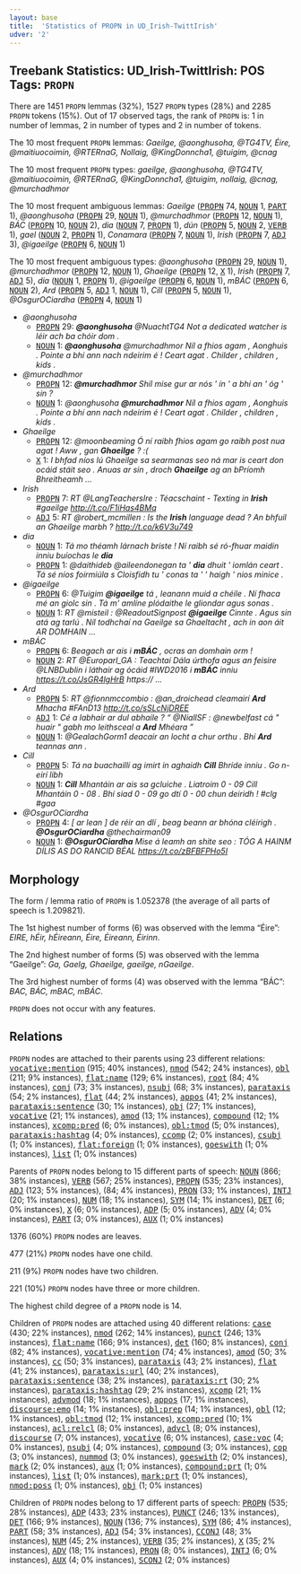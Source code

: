 ```yaml
---
layout: base
title:  'Statistics of PROPN in UD_Irish-TwittIrish'
udver: '2'
---
```


## Treebank Statistics: UD_Irish-TwittIrish: POS Tags: `PROPN`

There are 1451 `PROPN` lemmas (32%), 1527 `PROPN` types (28%) and 2285 `PROPN` tokens (15%).
Out of 17 observed tags, the rank of `PROPN` is: 1 in number of lemmas, 2 in number of types and 2 in number of tokens.

The 10 most frequent `PROPN` lemmas: <em>Gaeilge, @aonghusoha, @TG4TV, Éire, @maitiuocoimin, @RTERnaG, Nollaig, @KingDonncha1, @tuigim, @cnag</em>

The 10 most frequent `PROPN` types:  <em>gaeilge, @aonghusoha, @TG4TV, @maitiuocoimin, @RTERnaG, @KingDonncha1, @tuigim, nollaig, @cnag, @murchadhmor</em>

The 10 most frequent ambiguous lemmas: <em>Gaeilge</em> (<tt><a href="ga_twittirish-pos-PROPN.html">PROPN</a></tt> 74, <tt><a href="ga_twittirish-pos-NOUN.html">NOUN</a></tt> 1, <tt><a href="ga_twittirish-pos-PART.html">PART</a></tt> 1), <em>@aonghusoha</em> (<tt><a href="ga_twittirish-pos-PROPN.html">PROPN</a></tt> 29, <tt><a href="ga_twittirish-pos-NOUN.html">NOUN</a></tt> 1), <em>@murchadhmor</em> (<tt><a href="ga_twittirish-pos-PROPN.html">PROPN</a></tt> 12, <tt><a href="ga_twittirish-pos-NOUN.html">NOUN</a></tt> 1), <em>BÁC</em> (<tt><a href="ga_twittirish-pos-PROPN.html">PROPN</a></tt> 10, <tt><a href="ga_twittirish-pos-NOUN.html">NOUN</a></tt> 2), <em>dia</em> (<tt><a href="ga_twittirish-pos-NOUN.html">NOUN</a></tt> 7, <tt><a href="ga_twittirish-pos-PROPN.html">PROPN</a></tt> 1), <em>dún</em> (<tt><a href="ga_twittirish-pos-PROPN.html">PROPN</a></tt> 5, <tt><a href="ga_twittirish-pos-NOUN.html">NOUN</a></tt> 2, <tt><a href="ga_twittirish-pos-VERB.html">VERB</a></tt> 1), <em>gael</em> (<tt><a href="ga_twittirish-pos-NOUN.html">NOUN</a></tt> 2, <tt><a href="ga_twittirish-pos-PROPN.html">PROPN</a></tt> 1), <em>Conamara</em> (<tt><a href="ga_twittirish-pos-PROPN.html">PROPN</a></tt> 7, <tt><a href="ga_twittirish-pos-NOUN.html">NOUN</a></tt> 1), <em>Irish</em> (<tt><a href="ga_twittirish-pos-PROPN.html">PROPN</a></tt> 7, <tt><a href="ga_twittirish-pos-ADJ.html">ADJ</a></tt> 3), <em>@igaeilge</em> (<tt><a href="ga_twittirish-pos-PROPN.html">PROPN</a></tt> 6, <tt><a href="ga_twittirish-pos-NOUN.html">NOUN</a></tt> 1)

The 10 most frequent ambiguous types:  <em>@aonghusoha</em> (<tt><a href="ga_twittirish-pos-PROPN.html">PROPN</a></tt> 29, <tt><a href="ga_twittirish-pos-NOUN.html">NOUN</a></tt> 1), <em>@murchadhmor</em> (<tt><a href="ga_twittirish-pos-PROPN.html">PROPN</a></tt> 12, <tt><a href="ga_twittirish-pos-NOUN.html">NOUN</a></tt> 1), <em>Ghaeilge</em> (<tt><a href="ga_twittirish-pos-PROPN.html">PROPN</a></tt> 12, <tt><a href="ga_twittirish-pos-X.html">X</a></tt> 1), <em>Irish</em> (<tt><a href="ga_twittirish-pos-PROPN.html">PROPN</a></tt> 7, <tt><a href="ga_twittirish-pos-ADJ.html">ADJ</a></tt> 5), <em>dia</em> (<tt><a href="ga_twittirish-pos-NOUN.html">NOUN</a></tt> 1, <tt><a href="ga_twittirish-pos-PROPN.html">PROPN</a></tt> 1), <em>@igaeilge</em> (<tt><a href="ga_twittirish-pos-PROPN.html">PROPN</a></tt> 6, <tt><a href="ga_twittirish-pos-NOUN.html">NOUN</a></tt> 1), <em>mBÁC</em> (<tt><a href="ga_twittirish-pos-PROPN.html">PROPN</a></tt> 6, <tt><a href="ga_twittirish-pos-NOUN.html">NOUN</a></tt> 2), <em>Ard</em> (<tt><a href="ga_twittirish-pos-PROPN.html">PROPN</a></tt> 5, <tt><a href="ga_twittirish-pos-ADJ.html">ADJ</a></tt> 1, <tt><a href="ga_twittirish-pos-NOUN.html">NOUN</a></tt> 1), <em>Cill</em> (<tt><a href="ga_twittirish-pos-PROPN.html">PROPN</a></tt> 5, <tt><a href="ga_twittirish-pos-NOUN.html">NOUN</a></tt> 1), <em>@OsgurOCiardha</em> (<tt><a href="ga_twittirish-pos-PROPN.html">PROPN</a></tt> 4, <tt><a href="ga_twittirish-pos-NOUN.html">NOUN</a></tt> 1)


* <em>@aonghusoha</em>
  * <tt><a href="ga_twittirish-pos-PROPN.html">PROPN</a></tt> 29: <em><b>@aonghusoha</b> @NuachtTG4 Not a dedicated watcher is léir ach ba chóir dom .</em>
  * <tt><a href="ga_twittirish-pos-NOUN.html">NOUN</a></tt> 1: <em><b>@aonghusoha</b> @murchadhmor Níl a fhios agam , Aonghuis . Pointe a bhí ann nach ndeirim é ! Ceart agat . Childer , children , kids .</em>
* <em>@murchadhmor</em>
  * <tt><a href="ga_twittirish-pos-PROPN.html">PROPN</a></tt> 12: <em><b>@murchadhmor</b> Shíl mise gur ar nós ' ín ' a bhí an ' óg ' sin ?</em>
  * <tt><a href="ga_twittirish-pos-NOUN.html">NOUN</a></tt> 1: <em>@aonghusoha <b>@murchadhmor</b> Níl a fhios agam , Aonghuis . Pointe a bhí ann nach ndeirim é ! Ceart agat . Childer , children , kids .</em>
* <em>Ghaeilge</em>
  * <tt><a href="ga_twittirish-pos-PROPN.html">PROPN</a></tt> 12: <em>@moonbeaming Ó ní raibh fhios agam go raibh post nua agat ! Aww , gan <b>Ghaeilge</b> ? :(</em>
  * <tt><a href="ga_twittirish-pos-X.html">X</a></tt> 1: <em>I bhfad níos lú Ghaeilge sa searmanas seo ná mar is ceart don ocáid stáit seo . Anuas ar sin , droch <b>Ghaeilge</b> ag an bPríomh Bhreitheamh ...</em>
* <em>Irish</em>
  * <tt><a href="ga_twittirish-pos-PROPN.html">PROPN</a></tt> 7: <em>RT @LangTeachersIre : Téacschaint - Texting in <b>Irish</b> #gaeilge http://t.co/F1iHas4BMq</em>
  * <tt><a href="ga_twittirish-pos-ADJ.html">ADJ</a></tt> 5: <em>RT @robert_mcmillen : Is the <b>Irish</b> language dead ? An bhfuil an Ghaeilge marbh ? http://t.co/k6V3u749</em>
* <em>dia</em>
  * <tt><a href="ga_twittirish-pos-NOUN.html">NOUN</a></tt> 1: <em>Tá mo théamh lárnach briste ! Ní raibh sé ró-fhuar maidin inniu buíochas le <b>dia</b></em>
  * <tt><a href="ga_twittirish-pos-PROPN.html">PROPN</a></tt> 1: <em>@daithideb @aileendonegan ta ' <b>dia</b> dhuit ' iomlán ceart . Tá sé níos foirmiúla s Cloisfidh tu ' conas ta ' ' haigh ' nios minice .</em>
* <em>@igaeilge</em>
  * <tt><a href="ga_twittirish-pos-PROPN.html">PROPN</a></tt> 6: <em>@Tuigim <b>@igaeilge</b> tá , leanann muid a chéile . Ní fhaca mé an giolc sin . Tá m' amlíne plódaithe le gliondar agus sonas .</em>
  * <tt><a href="ga_twittirish-pos-NOUN.html">NOUN</a></tt> 1: <em>RT @misteil : @ReadoutSignpost <b>@igaeilge</b> Cinnte . Agus sin atá ag tarlú . Níl todhchaí na Gaeilge sa Ghaeltacht , ach in aon áit AR DOMHAIN ...</em>
* <em>mBÁC</em>
  * <tt><a href="ga_twittirish-pos-PROPN.html">PROPN</a></tt> 6: <em>Beagach ar ais i <b>mBÁC</b> , ocras an domhain orm !</em>
  * <tt><a href="ga_twittirish-pos-NOUN.html">NOUN</a></tt> 2: <em>RT @Europarl_GA : Teachtaí Dála úrthofa agus an feisire @LNBDublin i láthair ag ócáid #IWD2016 i <b>mBÁC</b> inniu https://t.co/JsGR4lgHrB https:// …</em>
* <em>Ard</em>
  * <tt><a href="ga_twittirish-pos-PROPN.html">PROPN</a></tt> 5: <em>RT @fionnmccombio : @an_droichead cleamairí <b>Ard</b> Mhacha #FAnD13 http://t.co/sSLcNjDREE</em>
  * <tt><a href="ga_twittirish-pos-ADJ.html">ADJ</a></tt> 1: <em>Cé a labhair ar dul abhaile ? “ @NiallSF : @newbelfast cá " huair " gabh mo leithsceal a <b>Ard</b> Mhéara ”</em>
  * <tt><a href="ga_twittirish-pos-NOUN.html">NOUN</a></tt> 1: <em>@GealachGorm1 deacair an locht a chur orthu . Bhí <b>Ard</b> teannas ann .</em>
* <em>Cill</em>
  * <tt><a href="ga_twittirish-pos-PROPN.html">PROPN</a></tt> 5: <em>Tá na buachaillí ag imirt in aghaidh <b>Cill</b> Bhríde inniu . Go n-eirí libh</em>
  * <tt><a href="ga_twittirish-pos-NOUN.html">NOUN</a></tt> 1: <em><b>Cill</b> Mhantáin ar ais sa gcluiche . Liatroim 0 - 09 Cill Mhantáin 0 - 08 . Bhí siad 0 - 09 go dtí 0 - 00 chun deiridh ! #clg #gaa</em>
* <em>@OsgurOCiardha</em>
  * <tt><a href="ga_twittirish-pos-PROPN.html">PROPN</a></tt> 4: <em>[ ar lean ] de réir an dlí , beag beann ar bhóna cléirigh . <b>@OsgurOCiardha</b> @thechairman09</em>
  * <tt><a href="ga_twittirish-pos-NOUN.html">NOUN</a></tt> 1: <em><b>@OsgurOCiardha</b> Mise á leamh an shite seo : TÓG A HAINM DÍLIS AS DO RANCID BÉAL https://t.co/zBFBFPHo5I</em>

## Morphology

The form / lemma ratio of `PROPN` is 1.052378 (the average of all parts of speech is 1.209821).

The 1st highest number of forms (6) was observed with the lemma “Éire”: <em>EIRE, hÉir, hÉireann, Éire, Éireann, Éirinn</em>.

The 2nd highest number of forms (5) was observed with the lemma “Gaeilge”: <em>Ga, Gaelg, Ghaeilge, gaeilge, nGaeilge</em>.

The 3rd highest number of forms (4) was observed with the lemma “BÁC”: <em>BAC, BÁC, mBAC, mBÁC</em>.

`PROPN` does not occur with any features.


## Relations

`PROPN` nodes are attached to their parents using 23 different relations: <tt><a href="ga_twittirish-dep-vocative-mention.html">vocative:mention</a></tt> (915; 40% instances), <tt><a href="ga_twittirish-dep-nmod.html">nmod</a></tt> (542; 24% instances), <tt><a href="ga_twittirish-dep-obl.html">obl</a></tt> (211; 9% instances), <tt><a href="ga_twittirish-dep-flat-name.html">flat:name</a></tt> (129; 6% instances), <tt><a href="ga_twittirish-dep-root.html">root</a></tt> (84; 4% instances), <tt><a href="ga_twittirish-dep-conj.html">conj</a></tt> (73; 3% instances), <tt><a href="ga_twittirish-dep-nsubj.html">nsubj</a></tt> (68; 3% instances), <tt><a href="ga_twittirish-dep-parataxis.html">parataxis</a></tt> (54; 2% instances), <tt><a href="ga_twittirish-dep-flat.html">flat</a></tt> (44; 2% instances), <tt><a href="ga_twittirish-dep-appos.html">appos</a></tt> (41; 2% instances), <tt><a href="ga_twittirish-dep-parataxis-sentence.html">parataxis:sentence</a></tt> (30; 1% instances), <tt><a href="ga_twittirish-dep-obj.html">obj</a></tt> (27; 1% instances), <tt><a href="ga_twittirish-dep-vocative.html">vocative</a></tt> (21; 1% instances), <tt><a href="ga_twittirish-dep-amod.html">amod</a></tt> (13; 1% instances), <tt><a href="ga_twittirish-dep-compound.html">compound</a></tt> (12; 1% instances), <tt><a href="ga_twittirish-dep-xcomp-pred.html">xcomp:pred</a></tt> (6; 0% instances), <tt><a href="ga_twittirish-dep-obl-tmod.html">obl:tmod</a></tt> (5; 0% instances), <tt><a href="ga_twittirish-dep-parataxis-hashtag.html">parataxis:hashtag</a></tt> (4; 0% instances), <tt><a href="ga_twittirish-dep-ccomp.html">ccomp</a></tt> (2; 0% instances), <tt><a href="ga_twittirish-dep-csubj.html">csubj</a></tt> (1; 0% instances), <tt><a href="ga_twittirish-dep-flat-foreign.html">flat:foreign</a></tt> (1; 0% instances), <tt><a href="ga_twittirish-dep-goeswith.html">goeswith</a></tt> (1; 0% instances), <tt><a href="ga_twittirish-dep-list.html">list</a></tt> (1; 0% instances)

Parents of `PROPN` nodes belong to 15 different parts of speech: <tt><a href="ga_twittirish-pos-NOUN.html">NOUN</a></tt> (866; 38% instances), <tt><a href="ga_twittirish-pos-VERB.html">VERB</a></tt> (567; 25% instances), <tt><a href="ga_twittirish-pos-PROPN.html">PROPN</a></tt> (535; 23% instances), <tt><a href="ga_twittirish-pos-ADJ.html">ADJ</a></tt> (123; 5% instances),  (84; 4% instances), <tt><a href="ga_twittirish-pos-PRON.html">PRON</a></tt> (33; 1% instances), <tt><a href="ga_twittirish-pos-INTJ.html">INTJ</a></tt> (20; 1% instances), <tt><a href="ga_twittirish-pos-NUM.html">NUM</a></tt> (18; 1% instances), <tt><a href="ga_twittirish-pos-SYM.html">SYM</a></tt> (14; 1% instances), <tt><a href="ga_twittirish-pos-DET.html">DET</a></tt> (6; 0% instances), <tt><a href="ga_twittirish-pos-X.html">X</a></tt> (6; 0% instances), <tt><a href="ga_twittirish-pos-ADP.html">ADP</a></tt> (5; 0% instances), <tt><a href="ga_twittirish-pos-ADV.html">ADV</a></tt> (4; 0% instances), <tt><a href="ga_twittirish-pos-PART.html">PART</a></tt> (3; 0% instances), <tt><a href="ga_twittirish-pos-AUX.html">AUX</a></tt> (1; 0% instances)

1376 (60%) `PROPN` nodes are leaves.

477 (21%) `PROPN` nodes have one child.

211 (9%) `PROPN` nodes have two children.

221 (10%) `PROPN` nodes have three or more children.

The highest child degree of a `PROPN` node is 14.

Children of `PROPN` nodes are attached using 40 different relations: <tt><a href="ga_twittirish-dep-case.html">case</a></tt> (430; 22% instances), <tt><a href="ga_twittirish-dep-nmod.html">nmod</a></tt> (262; 14% instances), <tt><a href="ga_twittirish-dep-punct.html">punct</a></tt> (246; 13% instances), <tt><a href="ga_twittirish-dep-flat-name.html">flat:name</a></tt> (166; 9% instances), <tt><a href="ga_twittirish-dep-det.html">det</a></tt> (160; 8% instances), <tt><a href="ga_twittirish-dep-conj.html">conj</a></tt> (82; 4% instances), <tt><a href="ga_twittirish-dep-vocative-mention.html">vocative:mention</a></tt> (74; 4% instances), <tt><a href="ga_twittirish-dep-amod.html">amod</a></tt> (50; 3% instances), <tt><a href="ga_twittirish-dep-cc.html">cc</a></tt> (50; 3% instances), <tt><a href="ga_twittirish-dep-parataxis.html">parataxis</a></tt> (43; 2% instances), <tt><a href="ga_twittirish-dep-flat.html">flat</a></tt> (41; 2% instances), <tt><a href="ga_twittirish-dep-parataxis-url.html">parataxis:url</a></tt> (40; 2% instances), <tt><a href="ga_twittirish-dep-parataxis-sentence.html">parataxis:sentence</a></tt> (38; 2% instances), <tt><a href="ga_twittirish-dep-parataxis-rt.html">parataxis:rt</a></tt> (30; 2% instances), <tt><a href="ga_twittirish-dep-parataxis-hashtag.html">parataxis:hashtag</a></tt> (29; 2% instances), <tt><a href="ga_twittirish-dep-xcomp.html">xcomp</a></tt> (21; 1% instances), <tt><a href="ga_twittirish-dep-advmod.html">advmod</a></tt> (18; 1% instances), <tt><a href="ga_twittirish-dep-appos.html">appos</a></tt> (17; 1% instances), <tt><a href="ga_twittirish-dep-discourse-emo.html">discourse:emo</a></tt> (14; 1% instances), <tt><a href="ga_twittirish-dep-obl-prep.html">obl:prep</a></tt> (14; 1% instances), <tt><a href="ga_twittirish-dep-obl.html">obl</a></tt> (12; 1% instances), <tt><a href="ga_twittirish-dep-obl-tmod.html">obl:tmod</a></tt> (12; 1% instances), <tt><a href="ga_twittirish-dep-xcomp-pred.html">xcomp:pred</a></tt> (10; 1% instances), <tt><a href="ga_twittirish-dep-acl-relcl.html">acl:relcl</a></tt> (8; 0% instances), <tt><a href="ga_twittirish-dep-advcl.html">advcl</a></tt> (8; 0% instances), <tt><a href="ga_twittirish-dep-discourse.html">discourse</a></tt> (7; 0% instances), <tt><a href="ga_twittirish-dep-vocative.html">vocative</a></tt> (6; 0% instances), <tt><a href="ga_twittirish-dep-case-voc.html">case:voc</a></tt> (4; 0% instances), <tt><a href="ga_twittirish-dep-nsubj.html">nsubj</a></tt> (4; 0% instances), <tt><a href="ga_twittirish-dep-compound.html">compound</a></tt> (3; 0% instances), <tt><a href="ga_twittirish-dep-cop.html">cop</a></tt> (3; 0% instances), <tt><a href="ga_twittirish-dep-nummod.html">nummod</a></tt> (3; 0% instances), <tt><a href="ga_twittirish-dep-goeswith.html">goeswith</a></tt> (2; 0% instances), <tt><a href="ga_twittirish-dep-mark.html">mark</a></tt> (2; 0% instances), <tt><a href="ga_twittirish-dep-aux.html">aux</a></tt> (1; 0% instances), <tt><a href="ga_twittirish-dep-compound-prt.html">compound:prt</a></tt> (1; 0% instances), <tt><a href="ga_twittirish-dep-list.html">list</a></tt> (1; 0% instances), <tt><a href="ga_twittirish-dep-mark-prt.html">mark:prt</a></tt> (1; 0% instances), <tt><a href="ga_twittirish-dep-nmod-poss.html">nmod:poss</a></tt> (1; 0% instances), <tt><a href="ga_twittirish-dep-obj.html">obj</a></tt> (1; 0% instances)

Children of `PROPN` nodes belong to 17 different parts of speech: <tt><a href="ga_twittirish-pos-PROPN.html">PROPN</a></tt> (535; 28% instances), <tt><a href="ga_twittirish-pos-ADP.html">ADP</a></tt> (433; 23% instances), <tt><a href="ga_twittirish-pos-PUNCT.html">PUNCT</a></tt> (246; 13% instances), <tt><a href="ga_twittirish-pos-DET.html">DET</a></tt> (166; 9% instances), <tt><a href="ga_twittirish-pos-NOUN.html">NOUN</a></tt> (136; 7% instances), <tt><a href="ga_twittirish-pos-SYM.html">SYM</a></tt> (86; 4% instances), <tt><a href="ga_twittirish-pos-PART.html">PART</a></tt> (58; 3% instances), <tt><a href="ga_twittirish-pos-ADJ.html">ADJ</a></tt> (54; 3% instances), <tt><a href="ga_twittirish-pos-CCONJ.html">CCONJ</a></tt> (48; 3% instances), <tt><a href="ga_twittirish-pos-NUM.html">NUM</a></tt> (45; 2% instances), <tt><a href="ga_twittirish-pos-VERB.html">VERB</a></tt> (35; 2% instances), <tt><a href="ga_twittirish-pos-X.html">X</a></tt> (35; 2% instances), <tt><a href="ga_twittirish-pos-ADV.html">ADV</a></tt> (18; 1% instances), <tt><a href="ga_twittirish-pos-PRON.html">PRON</a></tt> (8; 0% instances), <tt><a href="ga_twittirish-pos-INTJ.html">INTJ</a></tt> (6; 0% instances), <tt><a href="ga_twittirish-pos-AUX.html">AUX</a></tt> (4; 0% instances), <tt><a href="ga_twittirish-pos-SCONJ.html">SCONJ</a></tt> (2; 0% instances)

